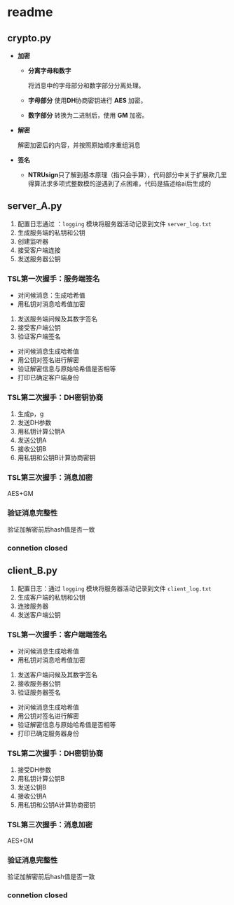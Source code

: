 # readme

## **crypto.py**

- **加密**
    - **分离字母和数字**
        
        将消息中的字母部分和数字部分分离处理。
        
    - **字母部分** 使用**DH**协商密钥进行 **AES** 加密。
    - **数字部分** 转换为二进制后，使用 **GM** 加密。
- **解密**
    
    解密加密后的内容，并按照原始顺序重组消息
    
- **签名**

   - **NTRUsign**只了解到基本原理（指只会手算），代码部分中关于扩展欧几里得算法求多项式整数模的逆遇到了点困难，代码是描述给ai后生成的

## server_A.py

1. 配置日志通过 ：`logging` 模块将服务器活动记录到文件 `server_log.txt`
2. 生成服务端的私钥和公钥
3. 创建监听器
4. 接受客户端连接
5. 发送服务器公钥

### TSL第一次握手：服务端签名

- 对问候消息：生成哈希值
- 用私钥对消息哈希值加密
1. 发送服务端问候及其数字签名
2. 接受客户端公钥
3. 验证客户端签名
- 对问候消息生成哈希值
- 用公钥对签名进行解密
- 验证解密信息与原始哈希值是否相等
- 打印已确定客户端身份

### TSL第二次握手：DH密钥协商

1. 生成p，g
2. 发送DH参数
3. 用私钥计算公钥A
4. 发送公钥A
5. 接收公钥B
6. 用私钥和公钥B计算协商密钥

### TSL第三次握手：消息加密

AES+GM

### 验证消息完整性

验证加解密前后hash值是否一致

### connetion closed

## client_B.py

1. 配置日志：通过 `logging` 模块将服务器活动记录到文件 `client_log.txt`
2. 生成客户端的私钥和公钥
3. 连接服务器
4. 发送客户端公钥

### TSL第一次握手：客户端端签名

- 对问候消息生成哈希值
- 用私钥对消息哈希值加密
1. 发送客户端问候及其数字签名
2. 接收服务器公钥
3. 验证服务器签名
- 对问候消息生成哈希值
- 用公钥对签名进行解密
- 验证解密信息与原始哈希值是否相等
- 打印已确定服务器身份

### TSL第二次握手：DH密钥协商

1. 接受DH参数
2. 用私钥计算公钥B
3. 发送公钥B
4. 接收公钥A
5. 用私钥和公钥A计算协商密钥

### TSL第三次握手：消息加密

AES+GM

### 验证消息完整性

验证加解密前后hash值是否一致

### connetion closed
